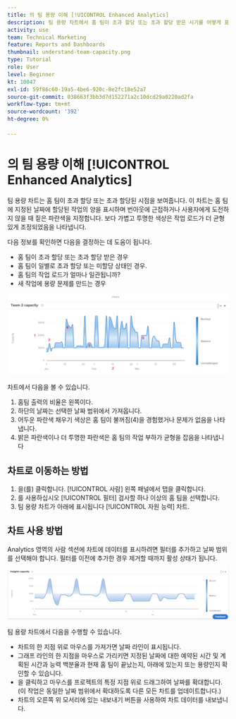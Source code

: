 ```yaml
---
title: 의 팀 용량 이해 [!UICONTROL Enhanced Analytics]
description: 팀 용량 차트에서 홈 팀이 초과 할당 또는 초과 할당 받은 시기를 어떻게 표시하는지 알아봅니다.
activity: use
team: Technical Marketing
feature: Reports and Dashboards
thumbnail: understand-team-capacity.png
type: Tutorial
role: User
level: Beginner
kt: 10047
exl-id: 59f86c60-19a5-4be6-920c-8e2fc18e52a7
source-git-commit: 038663f3bb3d7d152271a2c10dcd29a0220ad2fa
workflow-type: tm+mt
source-wordcount: '392'
ht-degree: 0%

---
```


# 의 팀 용량 이해 [!UICONTROL Enhanced Analytics]

팀 용량 차트는 홈 팀이 초과 할당 또는 초과 할당된 시점을 보여줍니다. 이 차트는 홈 팀에 지정된 날짜에 할당된 작업의 양을 표시하며 번아웃에 근접하거나 사용자에게 도전하지 않을 때 짙은 파란색을 지정합니다. 보다 가볍고 투명한 색상은 작업 로드가 더 균형 있게 조정되었음을 나타냅니다.

다음 정보를 확인하면 다음을 결정하는 데 도움이 됩니다.

* 홈 팀이 초과 할당 또는 초과 할당 받은 경우
* 홈 팀이 일별로 초과 할당 또는 미할당 상태인 경우.
* 홈 팀의 작업 로드가 얼마나 일관됩니까?
* 새 작업에 용량 문제를 만드는 경우

![아래 글머리 기호에 설명된 영역에 숫자가 있는 팀 용량 차트를 보여주는 이미지](assets/section-3-4.png)

차트에서 다음을 볼 수 있습니다.

1. 홈팀 출력의 비율은 왼쪽이다.
1. 하단의 날짜는 선택한 날짜 범위에서 가져옵니다.
1. 어두운 파란색 채우기 색상은 홈 팀이 불꺼짐(4)을 경험했거나 문제가 없음을 나타냅니다.
1. 밝은 파란색이나 더 투명한 파란색은 홈 팀의 작업 부하가 균형을 잡음을 나타냅니다

## 차트로 이동하는 방법

1. 을(를) 클릭합니다. [!UICONTROL 사람] 왼쪽 패널에서 탭을 클릭합니다.
1. 를 사용하십시오 [!UICONTROL 필터] 검사할 하나 이상의 홈 팀을 선택합니다.
1. 팀 용량 차트가 아래에 표시됩니다 [!UICONTROL 자원 능력] 차트.

## 차트 사용 방법

Analytics 영역의 사람 섹션에 차트에 데이터를 표시하려면 필터를 추가하고 날짜 범위를 선택해야 합니다. 필터를 이전에 추가한 경우 제거할 때까지 활성 상태가 됩니다.

![팀 용량 차트를 보여주는 이미지](assets/section-3-5.png)

팀 용량 차트에서 다음을 수행할 수 있습니다.

* 차트의 한 지점 위로 마우스를 가져가면 날짜 라인이 표시됩니다.
* 그래프 라인의 한 지점을 마우스로 가리키면 지정된 날짜에 대한 예약된 시간 및 계획된 시간과 능력 백분율과 현재 홈 팀이 끝났는지, 아래에 있는지 또는 용량인지 확인할 수 있습니다.
* 을 클릭하고 마우스를 프로젝트의 특정 지점 위로 드래그하여 날짜를 확대합니다. (이 작업은 동일한 날짜 범위에서 확대하도록 다른 모든 차트를 업데이트합니다.)
* 차트의 오른쪽 위 모서리에 있는 내보내기 버튼을 사용하여 차트 데이터를 내보냅니다.
